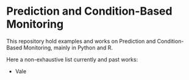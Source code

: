 # Prediction and Condition-Based Monitoring

This repository hold examples and works on Prediction and Condition-Based Monitoring, mainly in Python and R.

Here a non-exhaustive list currently and past works:

- Vale
